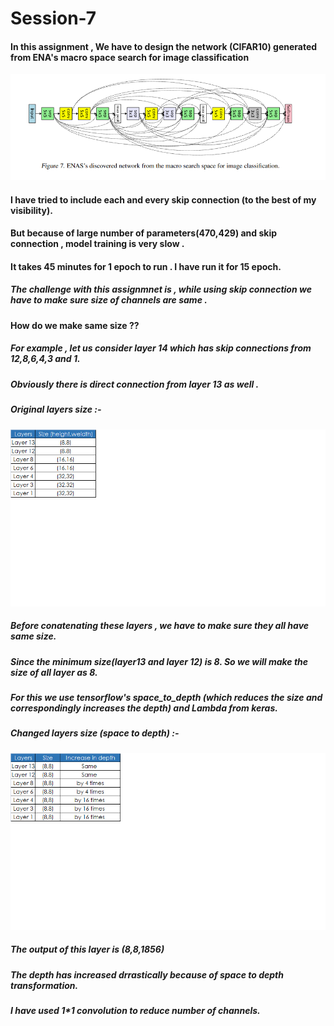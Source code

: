 # Session-7

#### In this assignment , We have to design the network (CIFAR10) generated from ENA's macro space search for image classification

![alt text](https://github.com/rp8081/Session-7/blob/master/enasdiscoverednetwork.png)

#### I have tried to include each and every skip connection (to the best of my visibility).						
#### But because of large number of parameters(470,429)  and skip connection , model training is very slow . 
####  It takes 45 minutes for 1 epoch to run	. I have run it for 15 epoch.

##### The challenge with this assignmnet is , while using skip connection we have to make sure size of channels are same .		
#### How do we make same size ??								
##### For example , let us consider layer 14 which has skip connections from 12,8,6,4,3 and 1.						
##### Obviously there is direct connection from layer 13 as well .			

##### Original layers size :- 
![alt text](https://github.com/rp8081/Session-7/blob/master/table1.png)
##### Before conatenating  these layers ,  we have to make sure they all have same size. 	
##### Since the minimum size(layer13 and layer 12) is 8. So we will make the size of all layer as 8.	
##### For this we use tensorflow's space_to_depth (which reduces the size and correspondingly increases the depth) and Lambda from keras.

##### Changed layers size (space to depth) :- 
![alt text](https://github.com/rp8081/Session-7/blob/master/table2.png)
##### The output of this  layer  is (8,8,1856) 				
##### The depth has increased drrastically because of space to depth transformation.							
##### I have used 1*1 convolution to reduce number of channels.				
		
				





